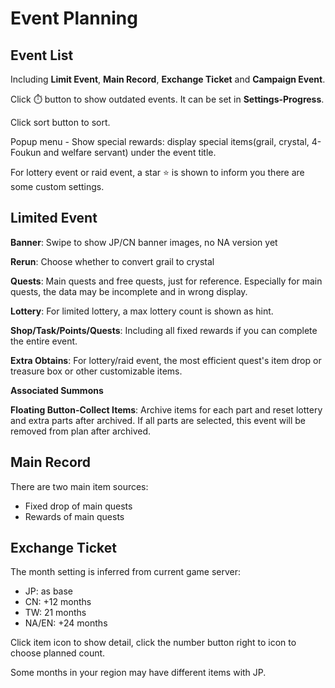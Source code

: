 # Event Planning

## Event List

Including **Limit Event**, **Main Record**, **Exchange Ticket** and **Campaign Event**.

Click :stopwatch: button to show outdated events. It can be set in **Settings-Progress**.

Click sort button to sort.

Popup menu - Show special rewards: display special items(grail, crystal, 4-Foukun and welfare servant) under the event title.

For lottery event or raid event, a star :star: is shown to inform you there are some custom settings.

## Limited Event

**Banner**: Swipe to show JP/CN banner images, no NA version yet

**Rerun**: Choose whether to convert grail to crystal

**Quests**: Main quests and free quests, just for reference. Especially for main quests, the data may be incomplete and in wrong display.

**Lottery**: For limited lottery, a max lottery count is shown as hint.

**Shop/Task/Points/Quests**: Including all fixed rewards if you can complete the entire event.

**Extra Obtains**: For lottery/raid event, the most efficient quest's item drop or treasure box or other customizable items.

**Associated Summons**

**Floating Button-Collect Items**: Archive items for each part and reset lottery and extra parts after archived. If all parts are selected, this event will be removed from plan after archived.

## Main Record

There are two main item sources:

- Fixed drop of main quests
- Rewards of main quests

## Exchange Ticket

The month setting is inferred from current game server:

- JP: as base
- CN: +12 months
- TW: 21 months
- NA/EN: +24 months

Click item icon to show detail, click the number button right to icon to choose planned count.

Some months in your region may have different items with JP.
